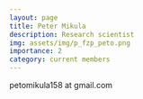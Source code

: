 ```yaml
---
layout: page
title: Peter Mikula
description: Research scientist
img: assets/img/p_fzp_peto.png
importance: 2
category: current members
---
```


petomikula158 at gmail.com
